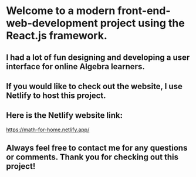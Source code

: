 # Welcome to a modern front-end-web-development project using the React.js framework.



## I had a lot of fun designing and developing a user interface for online Algebra learners. 


## If you would like to check out the website, I use Netlify to host this project. 

## Here is the Netlify website link: 

https://math-for-home.netlify.app/


## Always feel free to contact me for any questions or comments. Thank you for checking out this project!